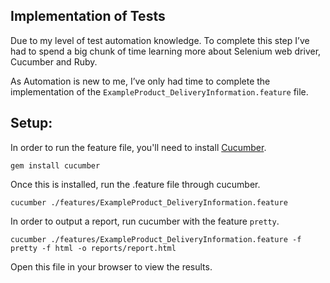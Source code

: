 ## Implementation of Tests

Due to my level of test automation knowledge. To complete this step I’ve had to spend a big chunk of time learning more about Selenium web driver, Cucumber and Ruby.

As Automation is new to me, I’ve only had time to complete the implementation of the `ExampleProduct_DeliveryInformation.feature` file.

## Setup:

In order to run the feature file, you'll need to install [Cucumber](http://cucumber.io/).

    gem install cucumber

Once this is installed, run the .feature file through cucumber.

    cucumber ./features/ExampleProduct_DeliveryInformation.feature
    
In order to output a report, run cucumber with the feature `pretty`.

    cucumber ./features/ExampleProduct_DeliveryInformation.feature -f pretty -f html -o reports/report.html
    
Open this file in your browser to view the results.